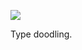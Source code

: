 ![](https://db-feed.s3.amazonaws.com/legacy/Screen_Shot_2019_09_21_at_9_44_03_PM-1569116672619.png)

Type doodling.
